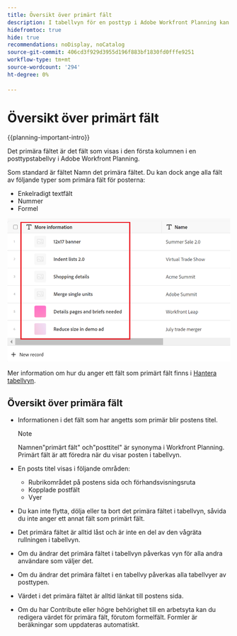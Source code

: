 ```yaml
---
title: Översikt över primärt fält
description: I tabellvyn för en posttyp i Adobe Workfront Planning kan du ange ett enradigt text-, tal- eller formelfält som primärt fält. Det primära fältet blir titeln på posterna av den typen.
hidefromtoc: true
hide: true
recommendations: noDisplay, noCatalog
source-git-commit: 406cd3f929d3955d196f883bf1830fd0fffe9251
workflow-type: tm+mt
source-wordcount: '294'
ht-degree: 0%

---
```


<!--update the metadata with real information when making this available in TOC and in the left nav-->

# Översikt över primärt fält

{{planning-important-intro}}

Det primära fältet är det fält som visas i den första kolumnen i en posttypstabellvy i Adobe Workfront Planning.

Som standard är fältet Namn det primära fältet. Du kan dock ange alla fält av följande typer som primära fält för posterna:

* Enkelradigt textfält
* Nummer
* Formel

![](assets/another-text-field-as-a-primary-field-highlighted.png)

Mer information om hur du anger ett fält som primärt fält finns i [Hantera tabellvyn](/help/quicksilver/planning/views/manage-the-table-view.md).

## Översikt över primära fält

* Informationen i det fält som har angetts som primär blir postens titel.

  >[!NOTE]
  >
  >    Namnen&quot;primärt fält&quot; och&quot;posttitel&quot; är synonyma i Workfront Planning. Primärt fält är att föredra när du visar posten i tabellvyn.


* En posts titel visas i följande områden:

   * Rubrikområdet på postens sida och förhandsvisningsruta
   * Kopplade postfält
   * Vyer
* Du kan inte flytta, dölja eller ta bort det primära fältet i tabellvyn, såvida du inte anger ett annat fält som primärt fält.
* Det primära fältet är alltid låst och är inte en del av den vågräta rullningen i tabellvyn.
* Om du ändrar det primära fältet i tabellvyn påverkas vyn för alla andra användare som väljer det.
* Om du ändrar det primära fältet i en tabellvy påverkas alla tabellvyer av posttypen.
* Värdet i det primära fältet är alltid länkat till postens sida.
* Om du har Contribute eller högre behörighet till en arbetsyta kan du redigera värdet för primära fält, förutom formelfält. Formler är beräkningar som uppdateras automatiskt.
